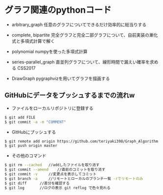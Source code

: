 # グラフ関連のpythonコード
- arbitrary_graph
任意のグラフについてできるだけ効率的に総当りする

- complete, bipartite
完全グラフと完全二部グラフについて、自前実装の漸化式と多項式計算で解く

- polynomial
numpyを使った多項式計算

- series-parallel_graph
直並列グラフについて、線形時間で漏えい確率を求める
CSS2017

- DrawGraph
pygraphvizを用いてグラフを描画する


## GitHubにデータをプッシュするまでの流れw
- ファイルをローカルリポジトリに登録する
```bash
$ git add FILE
$ git commit -a -m "COMMENT"
```

- GitHubにプッシュする
```bash
$ git remote add origin https://github.com/teriyaki398/Graph_Algorithm.git
$ git push origin master
```

- その他のコマンド
``` bash
$ git rm --cached	//addしたファイルを取り消す
$ git commit --amend 	//直前のコミットを取り消す
$ git commit -v 	//変更点を表示してコミット
$ git branch -a		//リモートとローカルのブランチ一覧 -rでリモートのみ
$ git diff		//差分を確認する
$ git log		//ログの表示 git reflog で色々見れる
```
